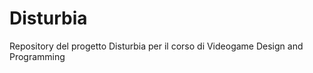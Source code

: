 Disturbia
=========

Repository del progetto Disturbia per il corso di Videogame Design and Programming
